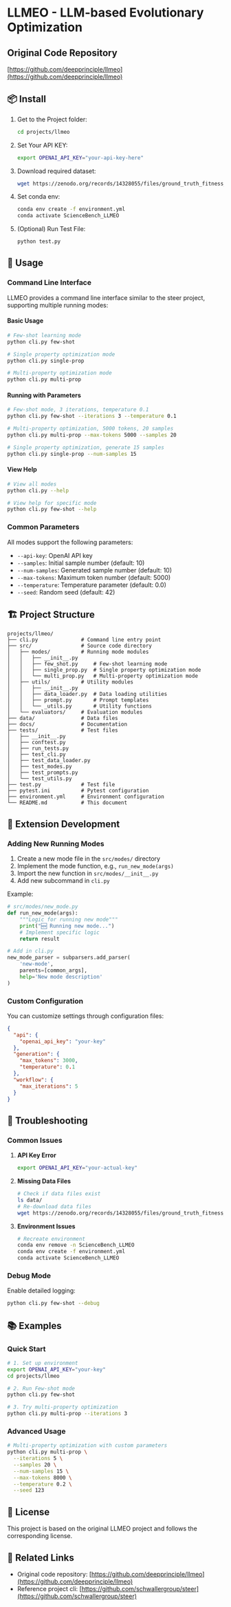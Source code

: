 # LLMEO - LLM-based Evolutionary Optimization

## Original Code Repository
[https://github.com/deepprinciple/llmeo](https://github.com/deepprinciple/llmeo)



## 📦 Install

1. Get to the Project folder:
   ```bash
   cd projects/llmeo
   ```

2. Set Your API KEY:
   ```bash
   export OPENAI_API_KEY="your-api-key-here"
   ```

3. Download required dataset:
   ```bash
   wget https://zenodo.org/records/14328055/files/ground_truth_fitness_values.csv -P data/
   ```

4. Set conda env:
   ```bash
   conda env create -f environment.yml
   conda activate ScienceBench_LLMEO
   ```

5. (Optional) Run Test File:
   ```bash
   python test.py
   ```

## 🎯 Usage

### Command Line Interface

LLMEO provides a command line interface similar to the steer project, supporting multiple running modes:

#### Basic Usage

```bash
# Few-shot learning mode
python cli.py few-shot

# Single property optimization mode
python cli.py single-prop

# Multi-property optimization mode
python cli.py multi-prop

```

#### Running with Parameters

```bash
# Few-shot mode, 3 iterations, temperature 0.1
python cli.py few-shot --iterations 3 --temperature 0.1

# Multi-property optimization, 5000 tokens, 20 samples
python cli.py multi-prop --max-tokens 5000 --samples 20

# Single property optimization, generate 15 samples
python cli.py single-prop --num-samples 15

```

#### View Help

```bash
# View all modes
python cli.py --help

# View help for specific mode
python cli.py few-shot --help
```

### Common Parameters

All modes support the following parameters:

- `--api-key`: OpenAI API key
- `--samples`: Initial sample number (default: 10)
- `--num-samples`: Generated sample number (default: 10)
- `--max-tokens`: Maximum token number (default: 5000)
- `--temperature`: Temperature parameter (default: 0.0)
- `--seed`: Random seed (default: 42)

## 🏗️ Project Structure

```
projects/llmeo/
├── cli.py              # Command line entry point
├── src/                # Source code directory
│   ├── modes/          # Running mode modules
│   │   ├── __init__.py
│   │   ├── few_shot.py     # Few-shot learning mode
│   │   ├── single_prop.py  # Single property optimization mode
│   │   └── multi_prop.py   # Multi-property optimization mode
│   ├── utils/          # Utility modules
│   │   ├── __init__.py
│   │   ├── data_loader.py  # Data loading utilities
│   │   ├── prompt.py       # Prompt templates
│   │   └── _utils.py       # Utility functions
│   └── evaluators/     # Evaluation modules
├── data/               # Data files
├── docs/               # Documentation
├── tests/              # Test files
│   ├── __init__.py
│   ├── conftest.py
│   ├── run_tests.py
│   ├── test_cli.py
│   ├── test_data_loader.py
│   ├── test_modes.py
│   ├── test_prompts.py
│   └── test_utils.py
├── test.py             # Test file
├── pytest.ini          # Pytest configuration
├── environment.yml     # Environment configuration
└── README.md           # This document
```

## 🔧 Extension Development

### Adding New Running Modes

1. Create a new mode file in the `src/modes/` directory
2. Implement the mode function, e.g., `run_new_mode(args)`
3. Import the new function in `src/modes/__init__.py`
4. Add new subcommand in `cli.py`

Example:

```python
# src/modes/new_mode.py
def run_new_mode(args):
    """Logic for running new mode"""
    print("🆕 Running new mode...")
    # Implement specific logic
    return result

# Add in cli.py
new_mode_parser = subparsers.add_parser(
    'new-mode', 
    parents=[common_args],
    help='New mode description'
)
```

### Custom Configuration

You can customize settings through configuration files:

```json
{
  "api": {
    "openai_api_key": "your-key"
  },
  "generation": {
    "max_tokens": 3000,
    "temperature": 0.1
  },
  "workflow": {
    "max_iterations": 5
  }
}
```

## 🐛 Troubleshooting

### Common Issues

1. **API Key Error**
   ```bash
   export OPENAI_API_KEY="your-actual-key"
   ```

2. **Missing Data Files**
   ```bash
   # Check if data files exist
   ls data/
   # Re-download data files
   wget https://zenodo.org/records/14328055/files/ground_truth_fitness_values.csv -P data/
   ```

3. **Environment Issues**
   ```bash
   # Recreate environment
   conda env remove -n ScienceBench_LLMEO
   conda env create -f environment.yml
   conda activate ScienceBench_LLMEO
   ```

### Debug Mode

Enable detailed logging:

```bash
python cli.py few-shot --debug
```

## 📚 Examples

### Quick Start

```bash
# 1. Set up environment
export OPENAI_API_KEY="your-key"
cd projects/llmeo

# 2. Run Few-shot mode
python cli.py few-shot

# 3. Try multi-property optimization
python cli.py multi-prop --iterations 3
```

### Advanced Usage

```bash
# Multi-property optimization with custom parameters
python cli.py multi-prop \
  --iterations 5 \
  --samples 20 \
  --num-samples 15 \
  --max-tokens 8000 \
  --temperature 0.2 \
  --seed 123
```

## 📄 License

This project is based on the original LLMEO project and follows the corresponding license.

## 🔗 Related Links

- Original code repository: [https://github.com/deepprinciple/llmeo](https://github.com/deepprinciple/llmeo)
- Reference project cli: [https://github.com/schwallergroup/steer](https://github.com/schwallergroup/steer)
    